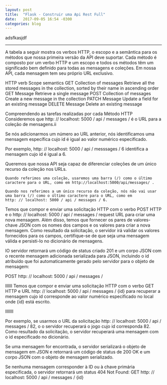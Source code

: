 ```yaml
---
layout: post
title:  "Flask - Construir uma Api Rest Full"
date:   2017-09-05 16:54 -0300
categories: blog
---
```



adsfkasjdf







------
A tabela a seguir mostra os verbos HTTP, o escopo e a semântica para os métodos que nossa primeira versão da API deve suportar.
Cada método é composto por um verbo HTTP e um escopo e todos os métodos têm um significado bem definido para todas as mensagens e coleções.
Em nossa API, cada mensagem tem seu próprio URL exclusivo.

HTTP        verb Scope                 semantics
GET         Collection of messages     Retrieve all the stored messages in the collection, sorted by their name in ascending order
GET         Message                    Retrieve a single message
POST        Collection of messages     Create a new message in the collection
PATCH       Message                    Update a field for an existing message
DELETE      Message                    Delete an existing message

Compreendendo as tarefas realizadas por cada Método HTTP
Consideremos que http: // localhost: 5000 / api / messages / é o URL para a coleção de mensagens.ii

Se nós adicionarmos um número ao URL anterior, nós identificamos uma mensagem específica cujo id é igual ao valor numérico especificado.

Por exemplo, http: // localhost: 5000 / api / messsages / 6 identifica a mensagem cujo id é igual a 6.

Queremos que nossa API seja capaz de diferenciar coleções de um único recurso da coleção nos URLs.

```
Quando referimos uma coleção, usaremos uma barra (/) como o último caractere para o URL, como em http://localhost:5000/api/messages/ .

Quando nos referimos a um único recurso da coleção, nós não vai usar   uma barra (/) como o último caractere para o URL, como em
http: // localhost: 5000 / api / messages / 6.
```
Temos que compor e enviar uma solicitação HTTP com o verbo POST HTTP e o http: // localhost: 5000 / api / messages / request URL
para criar uma nova mensagem. Além disso, temos que fornecer os pares de valores-chave JSON com os nomes dos campos e os valores
para criar a nova mensagem. Como resultado da solicitação, o servidor irá validar os valores fornecidos para os campos, certifique-se 
de que seja uma mensagem válida e persisti-lo no dicionário de mensagens.

IO servidor retornará um código de status criado 201 e um corpo JSON com o recente mensagem adicionada serializada para JSON, 
incluindo o id atribuído que foi automaticamente gerado pelo servidor para o objeto de mensagem:

POST http: // localhost: 5000 / api / messages /


IIIIII
Temos que compor e enviar uma solicitação HTTP com o verbo GET HTTP e
URL http: // localhost: 5000 / api / messages / {id} para recuperar a mensagem
cujo id corresponde ao valor numérico especificado no local onde {id} está escrito.


IIIIIII


Por exemplo, se usarmos o URL da solicitação http: // localhost: 5000 / api / messages / 82, o
o servidor recuperará o jogo cujo id corresponda 82. Como resultado da solicitação, o servidor recuperará uma mensagem com o id especificado no dicionário.


Se uma mensagem for encontrada, o servidor serializará o objeto de mensagem em JSON e retornará um código de status de 200 OK e um corpo JSON com o objeto de mensagem serializado.

Se nenhuma mensagem corresponder à ID ou à chave primária especificada, o servidor retornará um status 404 Not Found: GET http: // localhost: 5000 / api / messages / {id}






























